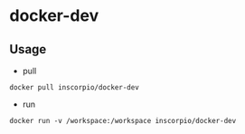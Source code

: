 # docker-dev

## Usage

- pull

``` shell
docker pull inscorpio/docker-dev
```
- run

``` shell
docker run -v /workspace:/workspace inscorpio/docker-dev
```
